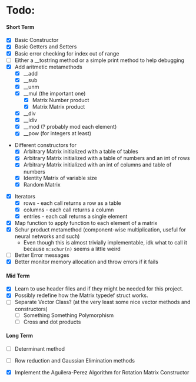 # Todo:
#### Short Term
- [x] Basic Constructor
- [x] Basic Getters and Setters
- [x] Basic error checking for index out of range
- [ ] Either a \_\_tostring method or a simple print method to help debugging
- [x] Add aritmetic metamethods
	- [x] \_\_add
	- [x] \_\_sub
	- [x] \_\_unm
	- [x] \_\_mul (the important one)
		- [x] Matrix Number product
		- [x] Matrix Matrix product
	- [x] \_\_div
	- [x] \_\_idiv
	- [x] \_\_mod (? probably mod each element)
	- [x] \_\_pow (for integers at least)
- Different constructors for
	- [x] Arbitrary Matrix initialized with a table of tables
	- [x] Arbitrary Matrix initialized with a table of numbers and an int of rows
	- [x] Arbitrary Matrix initialized with an int of columns and table of numbers
	- [x] Identity Matrix of variable size
	- [x] Random Matrix
- [x] Iterators
	- [x] rows - each call returns a row as a table
	- [x] columns - each call returns a column
	- [x] entries - each call returns a single element
- [x] Map function to apply function to each element of a matrix
- [x] Schur product metamethod (component-wise multiplication, useful for neural networks and such)
	- Even though this is almost trivially implementable, idk what to call it because ```m:schur(n)``` seems a little weird
- [ ] Better Error messages
- [x] Better monitor memory allocation and throw errors if it fails

#### Mid Term
- [x] Learn to use header files and if they might be needed for this project.
- [x] Possibly redefine how the Matrix typedef struct works.
- [ ] Separate Vector Class? (at the very least some nice vector methods and constructors)
	- [ ] Something Something Polymorphism
	- [ ] Cross and dot products

#### Long Term
- [ ] Determinant method
- [ ] Row reduction and Gaussian Elimination methods
- [x] Implement the Aguilera-Perez Algorithm for Rotation Matrix Constructor


